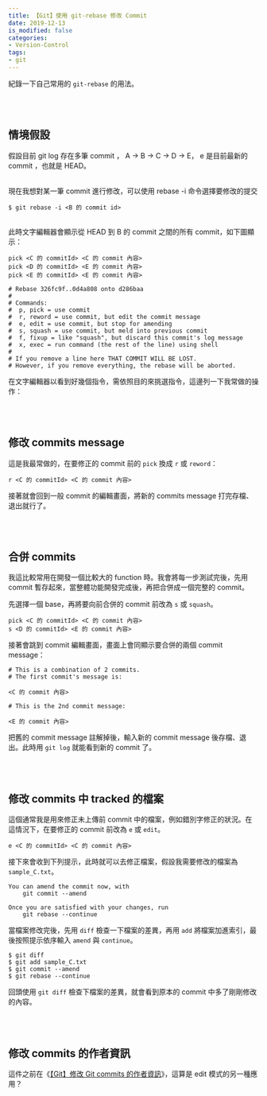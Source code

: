 ```yaml
---
title: 【Git】使用 git-rebase 修改 Commit 
date: 2019-12-13
is_modified: false
categories:
- Version-Control
tags:
- git
--- 
```


紀錄一下自己常用的 `git-rebase` 的用法。

<!--more-->
<br><br> 

## 情境假設
假設目前 git log 存在多筆 commit ， A → B → C → D → E， e 是目前最新的 commit ，也就是 HEAD。

<br>現在我想對某一筆 commit 進行修改，可以使用 rebase -i 命令選擇要修改的提交
```shell
$ git rebase -i <B 的 commit id>
```

<br>此時文字編輯器會顯示從 HEAD 到 B 的 commit 之間的所有 commit，如下圖顯示：

```shell
pick <C 的 commitId> <C 的 commit 內容>
pick <D 的 commitId> <E 的 commit 內容>
pick <E 的 commitId> <E 的 commit 內容>

# Rebase 326fc9f..0d4a808 onto d286baa
#
# Commands:
#  p, pick = use commit
#  r, reword = use commit, but edit the commit message
#  e, edit = use commit, but stop for amending
#  s, squash = use commit, but meld into previous commit
#  f, fixup = like "squash", but discard this commit's log message
#  x, exec = run command (the rest of the line) using shell
#
# If you remove a line here THAT COMMIT WILL BE LOST.
# However, if you remove everything, the rebase will be aborted.
 ```

在文字編輯器以看到好幾個指令，需依照目的來挑選指令，這邊列一下我常做的操作：

<br><br> 

## 修改 commits message
這是我最常做的，在要修正的 commit 前的 `pick` 換成 `r` 或 `reword`：
```shell
r <C 的 commitId> <C 的 commit 內容>
```

接著就會回到一般 commit 的編輯畫面，將新的 commits message 打完存檔、退出就行了。

<br><br> 

## 合併 commits
我這比較常用在開發一個比較大的 function 時。我會將每一步測試完後，先用 commit 暫存起來，當整體功能開發完成後，再把合併成一個完整的 commit。

先選擇一個 base，再將要向前合併的 commit 前改為 `s` 或 `squash`。
```shell
pick <C 的 commitId> <C 的 commit 內容>
s <D 的 commitId> <E 的 commit 內容>
```

接著會跳到 commit 編輯畫面，畫面上會同顯示要合併的兩個 commit message：
```shell
# This is a combination of 2 commits.
# The first commit's message is:

<C 的 commit 內容>

# This is the 2nd commit message:

<E 的 commit 內容>
```

把舊的 commit message 註解掉後，輸入新的 commit message 後存檔、退出。此時用 `git log` 就能看到新的 commit 了。

<br><br> 

## 修改 commits 中 tracked 的檔案
這個通常我是用來修正未上傳前 commit 中的檔案，例如錯別字修正的狀況。在這情況下，在要修正的 commit 前改為 `e` 或 `edit`。
```
e <C 的 commitId> <C 的 commit 內容>
```

接下來會收到下列提示，此時就可以去修正檔案，假設我需要修改的檔案為 `sample_C.txt`。
```
You can amend the commit now, with
	git commit --amend 

Once you are satisfied with your changes, run
	git rebase --continue
```

當檔案修改完後，先用 `diff` 檢查一下檔案的差異，再用 `add` 將檔案加進索引，最後按照提示依序輸入 `amend` 與 `continue`。

```shell
$ git diff
$ git add sample_C.txt
$ git commit --amend
$ git rebase --continue
```

回頭使用 `git diff` 檢查下檔案的差異，就會看到原本的 commit 中多了剛剛修改的內容。

<br><br> 

## 修改 commits 的作者資訊
這件之前在《[【Git】修改 Git commits 的作者資訊](/Change-the-Git-Commit-Author-for-the-Specific-Commits/)》，這算是 edit 模式的另一種應用？